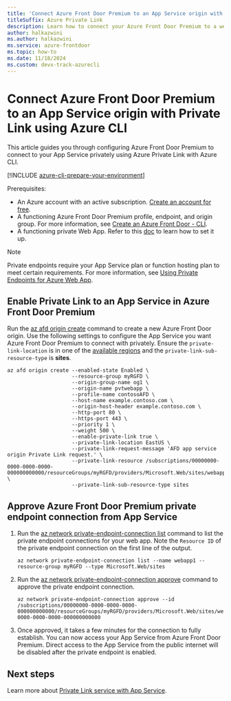```yaml
---
title: 'Connect Azure Front Door Premium to an App Service origin with Private Link - Azure CLI'
titleSuffix: Azure Private Link
description: Learn how to connect your Azure Front Door Premium to a webapp privately using Azure CLI.
author: halkazwini
ms.author: halkazwini
ms.service: azure-frontdoor
ms.topic: how-to
ms.date: 11/18/2024
ms.custom: devx-track-azurecli
---
```


# Connect Azure Front Door Premium to an App Service origin with Private Link using Azure CLI

This article guides you through configuring Azure Front Door Premium to connect to your App Service privately using Azure Private Link with Azure CLI.

[!INCLUDE [azure-cli-prepare-your-environment](~/reusable-content/azure-cli/azure-cli-prepare-your-environment.md)]

Prerequisites:
* An Azure account with an active subscription. [Create an account for free](https://azure.microsoft.com/free/?WT.mc_id=A261C142F).
* A functioning Azure Front Door Premium profile, endpoint, and origin group. For more information, see [Create an Azure Front Door - CLI](../create-front-door-cli.md).
* A functioning private Web App. Refer to this [doc](../../private-link/create-private-link-service-cli.md) to learn how to set it up.

> [!NOTE]
> Private endpoints require your App Service plan or function hosting plan to meet certain requirements. For more information, see [Using Private Endpoints for Azure Web App](../../app-service/networking/private-endpoint.md).

## Enable Private Link to an App Service in Azure Front Door Premium

Run the [az afd origin create](/cli/azure/afd/origin#az-afd-origin-create) command to create a new Azure Front Door origin. Use the following settings to configure the App Service you want Azure Front Door Premium to connect with privately. Ensure the `private-link-location` is in one of the [available regions](../private-link.md#region-availability) and the `private-link-sub-resource-type` is **sites**.

```azurecli-interactive
az afd origin create --enabled-state Enabled \
                     --resource-group myRGFD \
                     --origin-group-name og1 \
                     --origin-name pvtwebapp \
                     --profile-name contosoAFD \
                     --host-name example.contoso.com \
                     --origin-host-header example.contoso.com \
                     --http-port 80 \
                     --https-port 443 \
                     --priority 1 \
                     --weight 500 \
                     --enable-private-link true \
                     --private-link-location EastUS \
                     --private-link-request-message 'AFD app service origin Private Link request.' \
                     --private-link-resource /subscriptions/00000000-0000-0000-0000-000000000000/resourceGroups/myRGFD/providers/Microsoft.Web/sites/webapp1/appServices \
                     --private-link-sub-resource-type sites
```

## Approve Azure Front Door Premium private endpoint connection from App Service

1. Run the [az network private-endpoint-connection list](/cli/azure/network/private-endpoint-connection#az-network-private-endpoint-connection-list) command to list the private endpoint connections for your web app. Note the `Resource ID` of the private endpoint connection on the first line of the output.

    ```azurecli-interactive
    az network private-endpoint-connection list --name webapp1 --resource-group myRGFD --type Microsoft.Web/sites
    ```

2. Run the [az network private-endpoint-connection approve](/cli/azure/network/private-endpoint-connection#az-network-private-endpoint-connection-approve) command to approve the private endpoint connection.

    ```azurecli-interactive
    az network private-endpoint-connection approve --id /subscriptions/00000000-0000-0000-0000-000000000000/resourceGroups/myRGFD/providers/Microsoft.Web/sites/webapp1/privateEndpointConnections/00000000-0000-0000-0000-000000000000
    ```

3. Once approved, it takes a few minutes for the connection to fully establish. You can now access your App Service from Azure Front Door Premium. Direct access to the App Service from the public internet will be disabled after the private endpoint is enabled.

## Next steps

Learn more about [Private Link service with App Service](../../app-service/networking/private-endpoint.md).
